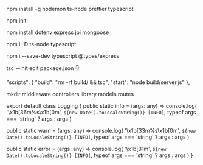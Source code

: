 npm install -g nodemon ts-node prettier typescript

npm init

npm install dotenv express joi mongoose

npm i -D ts-node typescript

npm i --save-dev typescript @types/express

tsc --init
edit package.json 👇

 "scripts": {
    "build": "rm -rf build/ && tsc",
    "start": "node build/server.js"
  },




mkdir middleware controllers library models routes




export default class Logging { public static info = (args: any) => console.log( '\x1b[36m%s\x1b[0m', `${new Date().toLocaleString()} [INFO]`, typeof args === 'string' ? args : args )

public static warn = (args: any) => console.log( '\x1b[33m%s\x1b[0m', `${new Date().toLocaleString()} [INFO]`, typeof args === 'string' ? args : args )

public static error = (args: any) => console.log( '\x1b[31m', `${new Date().toLocaleString()} [INFO]`, typeof args === 'string' ? args : args ) }
